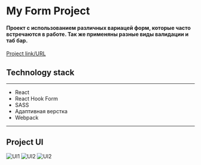 # My Form Project
#### Проект с использованием различных вариацей форм, которые часто встречаются в работе. Так же применяны разные виды валидации и таб бар.
[Project link/URL](https://lowerrider.github.io/myForm/)

## Technology stack
____

+ React
+ React Hook Form
+ SASS
+ Адаптивная верстка
+ Webpack
____
## Project UI

![UI1](https://sun9-6.userapi.com/impg/v5g6CGURbQokBcfjAucvxIPkdnCN5n_XgqGHow/QsFIIav7rMU.jpg?size=2541x1308&quality=96&sign=9658e6dbad65b35dbee59c558b60937c&type=album)
![UI2](https://sun9-66.userapi.com/impg/rQQJqCfFeP7xHosuSuuwaTNrc_o0rviXVQ2Khg/B2ugqnaHqUM.jpg?size=2535x1308&quality=96&sign=6b93b02df2760d006019deff70cdae9e&type=album)
![UI2]([https://sun9-66.userapi.com/impg/rQQJqCfFeP7xHosuSuuwaTNrc_o0rviXVQ2Khg/B2ugqnaHqUM.jpg?size=2535x1308&quality=96&sign=6b93b02df2760d006019deff70cdae9e&type=album](https://sun9-32.userapi.com/impg/LKgdrw-IPIhE7A_SFeAZKQ4tfiaLXpiyK55-gQ/e1N0ARkoO9s.jpg?size=2537x1302&quality=96&sign=dc3a0d3f34934425e4f42824c1908faa&type=album)https://sun9-32.userapi.com/impg/LKgdrw-IPIhE7A_SFeAZKQ4tfiaLXpiyK55-gQ/e1N0ARkoO9s.jpg?size=2537x1302&quality=96&sign=dc3a0d3f34934425e4f42824c1908faa&type=album)







